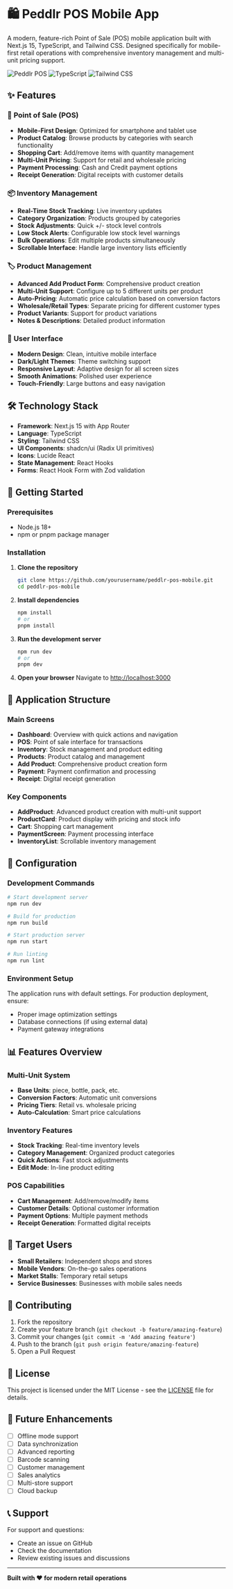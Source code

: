 # 🛍️ Peddlr POS Mobile App

A modern, feature-rich Point of Sale (POS) mobile application built with Next.js 15, TypeScript, and Tailwind CSS. Designed specifically for mobile-first retail operations with comprehensive inventory management and multi-unit pricing support.

![Peddlr POS](https://img.shields.io/badge/Next.js-15-black?style=for-the-badge&logo=next.js)
![TypeScript](https://img.shields.io/badge/TypeScript-Latest-blue?style=for-the-badge&logo=typescript)
![Tailwind CSS](https://img.shields.io/badge/Tailwind_CSS-Latest-38B2AC?style=for-the-badge&logo=tailwind-css)

## ✨ Features

### 🏪 **Point of Sale (POS)**
- **Mobile-First Design**: Optimized for smartphone and tablet use
- **Product Catalog**: Browse products by categories with search functionality
- **Shopping Cart**: Add/remove items with quantity management
- **Multi-Unit Pricing**: Support for retail and wholesale pricing
- **Payment Processing**: Cash and Credit payment options
- **Receipt Generation**: Digital receipts with customer details

### 📦 **Inventory Management**
- **Real-Time Stock Tracking**: Live inventory updates
- **Category Organization**: Products grouped by categories
- **Stock Adjustments**: Quick +/- stock level controls
- **Low Stock Alerts**: Configurable low stock level warnings
- **Bulk Operations**: Edit multiple products simultaneously
- **Scrollable Interface**: Handle large inventory lists efficiently

### 🏷️ **Product Management**
- **Advanced Add Product Form**: Comprehensive product creation
- **Multi-Unit Support**: Configure up to 5 different units per product
- **Auto-Pricing**: Automatic price calculation based on conversion factors
- **Wholesale/Retail Types**: Separate pricing for different customer types
- **Product Variants**: Support for product variations
- **Notes & Descriptions**: Detailed product information

### 🎨 **User Interface**
- **Modern Design**: Clean, intuitive mobile interface
- **Dark/Light Themes**: Theme switching support
- **Responsive Layout**: Adaptive design for all screen sizes
- **Smooth Animations**: Polished user experience
- **Touch-Friendly**: Large buttons and easy navigation

## 🛠️ Technology Stack

- **Framework**: Next.js 15 with App Router
- **Language**: TypeScript
- **Styling**: Tailwind CSS
- **UI Components**: shadcn/ui (Radix UI primitives)
- **Icons**: Lucide React
- **State Management**: React Hooks
- **Forms**: React Hook Form with Zod validation

## 🚀 Getting Started

### Prerequisites
- Node.js 18+ 
- npm or pnpm package manager

### Installation

1. **Clone the repository**
   ```bash
   git clone https://github.com/yourusername/peddlr-pos-mobile.git
   cd peddlr-pos-mobile
   ```

2. **Install dependencies**
   ```bash
   npm install
   # or
   pnpm install
   ```

3. **Run the development server**
   ```bash
   npm run dev
   # or
   pnpm dev
   ```

4. **Open your browser**
   Navigate to [http://localhost:3000](http://localhost:3000)

## 📱 Application Structure

### Main Screens
- **Dashboard**: Overview with quick actions and navigation
- **POS**: Point of sale interface for transactions
- **Inventory**: Stock management and product editing
- **Products**: Product catalog and management
- **Add Product**: Comprehensive product creation form
- **Payment**: Payment confirmation and processing
- **Receipt**: Digital receipt generation

### Key Components
- **AddProduct**: Advanced product creation with multi-unit support
- **ProductCard**: Product display with pricing and stock info
- **Cart**: Shopping cart management
- **PaymentScreen**: Payment processing interface
- **InventoryList**: Scrollable inventory management

## 🔧 Configuration

### Development Commands
```bash
# Start development server
npm run dev

# Build for production
npm run build

# Start production server
npm run start

# Run linting
npm run lint
```

### Environment Setup
The application runs with default settings. For production deployment, ensure:
- Proper image optimization settings
- Database connections (if using external data)
- Payment gateway integrations

## 📊 Features Overview

### Multi-Unit System
- **Base Units**: piece, bottle, pack, etc.
- **Conversion Factors**: Automatic unit conversions
- **Pricing Tiers**: Retail vs. wholesale pricing
- **Auto-Calculation**: Smart price calculations

### Inventory Features
- **Stock Tracking**: Real-time inventory levels
- **Category Management**: Organized product categories
- **Quick Actions**: Fast stock adjustments
- **Edit Mode**: In-line product editing

### POS Capabilities
- **Cart Management**: Add/remove/modify items
- **Customer Details**: Optional customer information
- **Payment Options**: Multiple payment methods
- **Receipt Generation**: Formatted digital receipts

## 🎯 Target Users

- **Small Retailers**: Independent shops and stores
- **Mobile Vendors**: On-the-go sales operations
- **Market Stalls**: Temporary retail setups
- **Service Businesses**: Businesses with mobile sales needs

## 🤝 Contributing

1. Fork the repository
2. Create your feature branch (`git checkout -b feature/amazing-feature`)
3. Commit your changes (`git commit -m 'Add amazing feature'`)
4. Push to the branch (`git push origin feature/amazing-feature`)
5. Open a Pull Request

## 📝 License

This project is licensed under the MIT License - see the [LICENSE](LICENSE) file for details.

## 🔮 Future Enhancements

- [ ] Offline mode support
- [ ] Data synchronization
- [ ] Advanced reporting
- [ ] Barcode scanning
- [ ] Customer management
- [ ] Sales analytics
- [ ] Multi-store support
- [ ] Cloud backup

## 📞 Support

For support and questions:
- Create an issue on GitHub
- Check the documentation
- Review existing issues and discussions

---

**Built with ❤️ for modern retail operations**